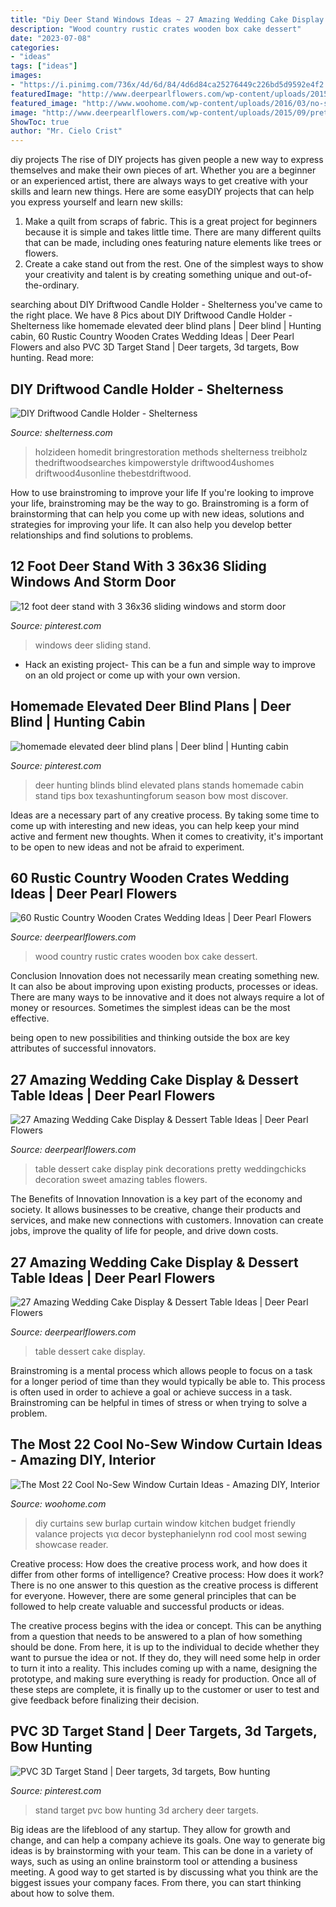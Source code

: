 ```yaml
---
title: "Diy Deer Stand Windows Ideas ~ 27 Amazing Wedding Cake Display &amp; Dessert Table Ideas"
description: "Wood country rustic crates wooden box cake dessert"
date: "2023-07-08"
categories:
- "ideas"
tags: ["ideas"]
images:
- "https://i.pinimg.com/736x/4d/6d/84/4d6d84ca25276449c226bd5d9592e4f2.jpg"
featuredImage: "http://www.deerpearlflowers.com/wp-content/uploads/2015/09/pretty-pink-wedding-cake-dessert-table-ideas.jpg"
featured_image: "http://www.woohome.com/wp-content/uploads/2016/03/no-sew-curtains-diy-17.jpg"
image: "http://www.deerpearlflowers.com/wp-content/uploads/2015/09/pretty-pink-wedding-cake-dessert-table-ideas.jpg"
ShowToc: true
author: "Mr. Cielo Crist"
---
```



diy projects
The rise of DIY projects has given people a new way to express themselves and make their own pieces of art. Whether you are a beginner or an experienced artist, there are always ways to get creative with your skills and learn new things. Here are some easyDIY projects that can help you express yourself and learn new skills:
1) Make a quilt from scraps of fabric. This is a great project for beginners because it is simple and takes little time. There are many different quilts that can be made, including ones featuring nature elements like trees or flowers.
2) Create a cake stand out from the rest. One of the simplest ways to show your creativity and talent is by creating something unique and out-of-the-ordinary.

	

		
searching about DIY Driftwood Candle Holder - Shelterness you've came to the right place. We have 8 Pics about DIY Driftwood Candle Holder - Shelterness like homemade elevated deer blind plans | Deer blind | Hunting cabin, 60 Rustic Country Wooden Crates Wedding Ideas | Deer Pearl Flowers and also PVC 3D Target Stand | Deer targets, 3d targets, Bow hunting. Read more:
		
    
## DIY Driftwood Candle Holder - Shelterness

<img loading=lazy src="https://i.shelterness.com/diy-driftwood-candle-holder-9-500x837.jpg" onerror="this.onerror=null;this.src='https://tse2.mm.bing.net/th?id=OIP.xfvx4BWQEewAwtx1AJdxJQHaMZ&amp;pid=15.1';" alt="DIY Driftwood Candle Holder - Shelterness">

_Source: shelterness.com_

>holzideen homedit bringrestoration methods shelterness treibholz thedriftwoodsearches kimpowerstyle driftwood4ushomes driftwood4usonline thebestdriftwood. 

	

How to use brainstroming to improve your life
If you're looking to improve your life, brainstroming may be the way to go. Brainstroming is a form of brainstorming that can help you come up with new ideas, solutions and strategies for improving your life. It can also help you develop better relationships and find solutions to problems.

    
## 12 Foot Deer Stand With 3 36x36 Sliding Windows And Storm Door

<img loading=lazy src="https://i.pinimg.com/736x/94/ad/fa/94adfa69710e32b307290734eca49ba8--deer-stands-sliding-windows.jpg" onerror="this.onerror=null;this.src='https://tse3.mm.bing.net/th?id=OIP.udIloEGKw-xb9v2q0tcUIAHaNK&amp;pid=15.1';" alt="12 foot deer stand with 3 36x36 sliding windows and storm door">

_Source: pinterest.com_

>windows deer sliding stand. 

	

- Hack an existing project- This can be a fun and simple way to improve on an old project or come up with your own version.

    
## Homemade Elevated Deer Blind Plans | Deer Blind | Hunting Cabin

<img loading=lazy src="https://i.pinimg.com/736x/4d/6d/84/4d6d84ca25276449c226bd5d9592e4f2.jpg" onerror="this.onerror=null;this.src='https://tse3.mm.bing.net/th?id=OIP.H0HoC-ESTQA7gUSU9aYmTgAAAA&amp;pid=15.1';" alt="homemade elevated deer blind plans | Deer blind | Hunting cabin">

_Source: pinterest.com_

>deer hunting blinds blind elevated plans stands homemade cabin stand tips box texashuntingforum season bow most discover. 

	

Ideas are a necessary part of any creative process. By taking some time to come up with interesting and new ideas, you can help keep your mind active and ferment new thoughts. When it comes to creativity, it's important to be open to new ideas and not be afraid to experiment.

    
## 60 Rustic Country Wooden Crates Wedding Ideas | Deer Pearl Flowers

<img loading=lazy src="http://www.deerpearlflowers.com/wp-content/uploads/2015/10/wood-pallets-box-wedding-cake-dessert-display.jpg" onerror="this.onerror=null;this.src='https://tse1.mm.bing.net/th?id=OIP.leXdd-IaRJSAS4J9xJJbhAHaLH&amp;pid=15.1';" alt="60 Rustic Country Wooden Crates Wedding Ideas | Deer Pearl Flowers">

_Source: deerpearlflowers.com_

>wood country rustic crates wooden box cake dessert. 

	

Conclusion
Innovation does not necessarily mean creating something new. It can also be about improving upon existing products, processes or ideas.
There are many ways to be innovative and it does not always require a lot of money or resources. Sometimes the simplest ideas can be the most effective.

 being open to new possibilities and thinking outside the box are key attributes of successful innovators.

    
## 27 Amazing Wedding Cake Display &amp; Dessert Table Ideas | Deer Pearl Flowers

<img loading=lazy src="http://www.deerpearlflowers.com/wp-content/uploads/2015/09/pretty-pink-wedding-cake-dessert-table-ideas.jpg" onerror="this.onerror=null;this.src='https://tse3.mm.bing.net/th?id=OIP.kPfZ17YEtb0NRWaL1oO2XAHaLH&amp;pid=15.1';" alt="27 Amazing Wedding Cake Display &amp; Dessert Table Ideas | Deer Pearl Flowers">

_Source: deerpearlflowers.com_

>table dessert cake display pink decorations pretty weddingchicks decoration sweet amazing tables flowers. 

	

The Benefits of Innovation
Innovation is a key part of the economy and society. It allows businesses to be creative, change their products and services, and make new connections with customers. Innovation can create jobs, improve the quality of life for people, and drive down costs.

    
## 27 Amazing Wedding Cake Display &amp; Dessert Table Ideas | Deer Pearl Flowers

<img loading=lazy src="http://www.deerpearlflowers.com/wp-content/uploads/2015/09/vintage-wedding-dessert-table-idea.jpg" onerror="this.onerror=null;this.src='https://tse3.mm.bing.net/th?id=OIP.wjWpQlFVZu9Pgexe5kR5nQHaLI&amp;pid=15.1';" alt="27 Amazing Wedding Cake Display &amp; Dessert Table Ideas | Deer Pearl Flowers">

_Source: deerpearlflowers.com_

>table dessert cake display. 

	

Brainstroming is a mental process which allows people to focus on a task for a longer period of time than they would typically be able to. This process is often used in order to achieve a goal or achieve success in a task. Brainstroming can be helpful in times of stress or when trying to solve a problem.

    
## The Most 22 Cool No-Sew Window Curtain Ideas - Amazing DIY, Interior

<img loading=lazy src="http://www.woohome.com/wp-content/uploads/2016/03/no-sew-curtains-diy-17.jpg" onerror="this.onerror=null;this.src='https://tse2.mm.bing.net/th?id=OIP.n-JlmAfSudzWPYWP1I60IwHaJ4&amp;pid=15.1';" alt="The Most 22 Cool No-Sew Window Curtain Ideas - Amazing DIY, Interior">

_Source: woohome.com_

>diy curtains sew burlap curtain window kitchen budget friendly valance projects για decor bystephanielynn rod cool most sewing showcase reader. 

	

Creative process: How does the creative process work, and how does it differ from other forms of intelligence?
Creative process: How does it work?
There is no one answer to this question as the creative process is different for everyone. However, there are some general principles that can be followed to help create valuable and successful products or ideas. 

The creative process begins with the idea or concept. This can be anything from a question that needs to be answered to a plan of how something should be done. From here, it is up to the individual to decide whether they want to pursue the idea or not. If they do, they will need some help in order to turn it into a reality. This includes coming up with a name, designing the prototype, and making sure everything is ready for production. Once all of these steps are complete, it is finally up to the customer or user to test and give feedback before finalizing their decision.

    
## PVC 3D Target Stand | Deer Targets, 3d Targets, Bow Hunting

<img loading=lazy src="https://i.pinimg.com/736x/a5/02/d9/a502d9cf4966b213da9faa4932c947b8--pvc.jpg" onerror="this.onerror=null;this.src='https://tse1.mm.bing.net/th?id=OIP.S1mv6D8JBAgRwX7PqXp0VAHaJ3&amp;pid=15.1';" alt="PVC 3D Target Stand | Deer targets, 3d targets, Bow hunting">

_Source: pinterest.com_

>stand target pvc bow hunting 3d archery deer targets. 

	

Big ideas are the lifeblood of any startup. They allow for growth and change, and can help a company achieve its goals. One way to generate big ideas is by brainstorming with your team. This can be done in a variety of ways, such as using an online brainstorm tool or attending a business meeting. A good way to get started is by discussing what you think are the biggest issues your company faces. From there, you can start thinking about how to solve them.

